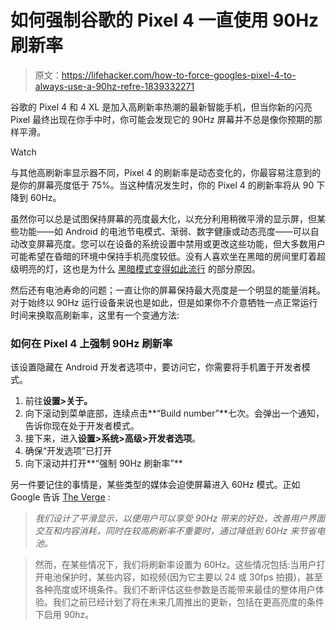 # 如何强制谷歌的 Pixel 4 一直使用 90Hz 刷新率

> 原文：<https://lifehacker.com/how-to-force-googles-pixel-4-to-always-use-a-90hz-refre-1839332271>

谷歌的 Pixel 4 和 4 XL 是加入高刷新率热潮的最新智能手机，但当你新的闪亮 Pixel 最终出现在你手中时，你可能会发现它的 90Hz 屏幕并不总是像你预期的那样平滑。

Watch

与其他高刷新率显示器不同，Pixel 4 的刷新率是动态变化的，你最容易注意到的是你的屏幕亮度低于 75%。当这种情况发生时，你的 Pixel 4 的刷新率将从 90 下降到 60Hz。

虽然你可以总是试图保持屏幕的亮度最大化，以充分利用稍微平滑的显示屏，但某些功能——如 Android 的电池节电模式、渐弱、数字健康或动态亮度——可以自动改变屏幕亮度。您可以在设备的系统设置中禁用或更改这些功能，但大多数用户可能希望在昏暗的环境中保持手机亮度较低。没有人喜欢坐在黑暗的房间里盯着超级明亮的灯，这也是为什么 [黑暗模式变得如此流行](https://lifehacker.com/use-this-hack-to-create-dark-mode-timers-in-android-10-1838101522) 的部分原因。

然后还有电池寿命的问题；一直让你的屏幕保持最大亮度是一个明显的能量消耗。对于始终以 90Hz 运行设备来说也是如此，但是如果你不介意牺牲一点正常运行时间来换取高刷新率，这里有一个变通方法:

### 如何在 Pixel 4 上强制 90Hz 刷新率

该设置隐藏在 Android 开发者选项中，要访问它，你需要将手机置于开发者模式。

1.  前往**设置>关于。**
2.  向下滚动到菜单底部，连续点击**“Build number”**七次。会弹出一个通知，告诉你现在处于开发者模式。
3.  接下来，进入**设置>系统>高级>开发者选项**。
4.  确保“开发选项”已打开
5.  向下滚动并打开**“强制 90Hz 刷新率”**

另一件要记住的事情是，某些类型的媒体会迫使屏幕进入 60Hz 模式。正如 Google 告诉 [The Verge](https://www.theverge.com/2019/10/23/20929090/google-pixel-4-screen-smooth-display-refresh-rate-lighting-conditions-software-update) :

> *我们设计了平滑显示，以便用户可以享受 90Hz 带来的好处，改善用户界面交互和内容消耗，同时在较高刷新率不重要时，通过降低到 60Hz 来节省电池。*

> 然而，在某些情况下，我们将刷新率设置为 60Hz。这些情况包括:当用户打开电池保护时，某些内容，如视频(因为它主要以 24 或 30fps 拍摄)，甚至各种亮度或环境条件。我们不断评估这些参数是否能带来最佳的整体用户体验。我们之前已经计划了将在未来几周推出的更新，包括在更高亮度的条件下启用 90hz。